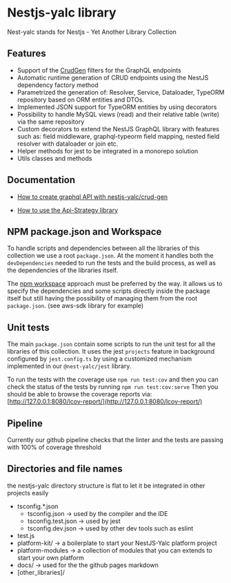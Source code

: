 # Nestjs-yalc library

Nest-yalc stands for Nestjs - Yet Another Library Collection

## Features

- Support of the [CrudGen](https://www.crud-gen.com/) filters for the GraphQL endpoints
- Automatic runtime generation of CRUD endpoints using the NestJS dependency factory method
- Parametrized the generation of: Resolver, Service, Dataloader, TypeORM repository based on ORM entities and DTOs.
- Implemented JSON support for TypeORM entities by using decorators
- Possibility to handle MySQL views (read) and their relative table (write) via the same repository
- Custom decorators to extend the NestJS GraphQL library with features such as: field middleware, graphql-typeorm field mapping, nested field resolver with dataloader or join etc.
- Helper methods for jest to be integrated in a monorepo solution
- Utils classes and methods

## Documentation

- [How to create graphql API with nestjs-yalc/crud-gen](./api-creation.md)

- [How to use the Api-Strategy library](./api-strategy.md)

## NPM package.json and Workspace

To handle scripts and dependencies between all the libraries of this collection we use a root `package.json`.
At the moment it handles both the `devDependencies` needed to run the tests and the build process, as well as the
dependencies of the libraries itself.

The [npm workspace](https://docs.npmjs.com/cli/v7/using-npm/workspaces) approach must be preferred by the way. It allows us to
specify the dependencies and some scripts directly inside the package itself but still having the possibility of managing them
from the root `package.json`. (see aws-sdk library for example)

## Unit tests

The main `package.json` contain some scripts to run the unit test for all the libraries of this collection.
It uses the jest `projects` feature in background configured by `jest.config.ts` by using a customized mechanism
implemented in our `@nest-yalc/jest` library.

To run the tests with the coverage use `npm run test:cov` and then you can check the status of the tests by running `npm run test:cov:serve`
Then you should be able to browse the coverage reports via: [http://127.0.0.1:8080/lcov-report/](http://127.0.0.1:8080/lcov-report/)

## Pipeline

Currently our github pipeline checks that the linter and the tests are passing with 100% of coverage threshold

## Directories and file names

the nestjs-yalc directory structure is flat to let it be integrated in other projects easily

- tsconfig.\*.json
  - tsconfig.json -> used by the compiler and the IDE
  - tsconfig.test.json -> used by jest
  - tsconfig.dev.json -> used by other dev tools such as eslint
- test.js
- platform-kit/ -> a boilerplate to start your NestJS-Yalc platform project
- platform-modules -> a collection of modules that you can extends to start your own platform
- docs/ -> used for the the github pages markdown
- [other_libraries]/
